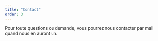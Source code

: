 ```yaml
---
title: "Contact"
order: 3
---
```

Pour toute questions ou demande, vous pourrez nous contacter par mail quand nous en auront un. 